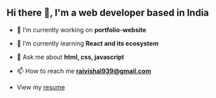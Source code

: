 ##  Hi there 👋, I'm a web developer based in India

- 🔭 I’m currently working on **portfolio-website**

- 🌱 I’m currently learning **React and its ecosystem**

- 💬 Ask me about **html, css, javascript**

- 📫 How to reach me **raivishal939@gmail.com**
- View my [resume](https://drive.google.com/file/d/1z7C4r2cgfZM8hJyHktTDdTkt8Eq2Tif9/view?usp=sharing)
